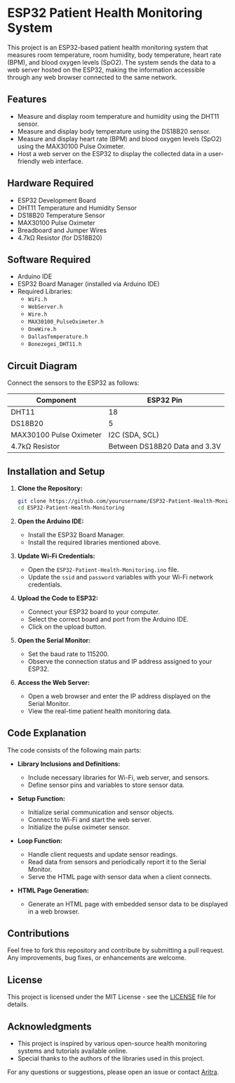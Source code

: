 # ESP32 Patient Health Monitoring System

This project is an ESP32-based patient health monitoring system that measures room temperature, room humidity, body temperature, heart rate (BPM), and blood oxygen levels (SpO2). The system sends the data to a web server hosted on the ESP32, making the information accessible through any web browser connected to the same network.

## Features
- Measure and display room temperature and humidity using the DHT11 sensor.
- Measure and display body temperature using the DS18B20 sensor.
- Measure and display heart rate (BPM) and blood oxygen levels (SpO2) using the MAX30100 Pulse Oximeter.
- Host a web server on the ESP32 to display the collected data in a user-friendly web interface.

## Hardware Required
- ESP32 Development Board
- DHT11 Temperature and Humidity Sensor
- DS18B20 Temperature Sensor
- MAX30100 Pulse Oximeter
- Breadboard and Jumper Wires
- 4.7kΩ Resistor (for DS18B20)

## Software Required
- Arduino IDE
- ESP32 Board Manager (installed via Arduino IDE)
- Required Libraries:
  - `WiFi.h`
  - `WebServer.h`
  - `Wire.h`
  - `MAX30100_PulseOximeter.h`
  - `OneWire.h`
  - `DallasTemperature.h`
  - `Bonezegei_DHT11.h`

## Circuit Diagram
Connect the sensors to the ESP32 as follows:

| Component            | ESP32 Pin      |
|----------------------|----------------|
| DHT11                | 18             |
| DS18B20              | 5              |
| MAX30100 Pulse Oximeter | I2C (SDA, SCL)|
| 4.7kΩ Resistor       | Between DS18B20 Data and 3.3V |

## Installation and Setup

1. **Clone the Repository:**
   ```sh
   git clone https://github.com/yourusername/ESP32-Patient-Health-Monitoring.git
   cd ESP32-Patient-Health-Monitoring
   ```

2. **Open the Arduino IDE:**
   - Install the ESP32 Board Manager.
   - Install the required libraries mentioned above.

3. **Update Wi-Fi Credentials:**
   - Open the `ESP32-Patient-Health-Monitoring.ino` file.
   - Update the `ssid` and `password` variables with your Wi-Fi network credentials.

4. **Upload the Code to ESP32:**
   - Connect your ESP32 board to your computer.
   - Select the correct board and port from the Arduino IDE.
   - Click on the upload button.

5. **Open the Serial Monitor:**
   - Set the baud rate to 115200.
   - Observe the connection status and IP address assigned to your ESP32.

6. **Access the Web Server:**
   - Open a web browser and enter the IP address displayed on the Serial Monitor.
   - View the real-time patient health monitoring data.

## Code Explanation

The code consists of the following main parts:

- **Library Inclusions and Definitions:**
  - Include necessary libraries for Wi-Fi, web server, and sensors.
  - Define sensor pins and variables to store sensor data.

- **Setup Function:**
  - Initialize serial communication and sensor objects.
  - Connect to Wi-Fi and start the web server.
  - Initialize the pulse oximeter sensor.

- **Loop Function:**
  - Handle client requests and update sensor readings.
  - Read data from sensors and periodically report it to the Serial Monitor.
  - Serve the HTML page with sensor data when a client connects.

- **HTML Page Generation:**
  - Generate an HTML page with embedded sensor data to be displayed in a web browser.

## Contributions

Feel free to fork this repository and contribute by submitting a pull request. Any improvements, bug fixes, or enhancements are welcome.

## License

This project is licensed under the MIT License - see the [LICENSE](LICENSE) file for details.

## Acknowledgments

- This project is inspired by various open-source health monitoring systems and tutorials available online.
- Special thanks to the authors of the libraries used in this project.


For any questions or suggestions, please open an issue or contact [Aritra](https://github.com/TheCleverIdiott).


